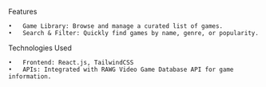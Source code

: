 Features

	•	Game Library: Browse and manage a curated list of games.
	•	Search & Filter: Quickly find games by name, genre, or popularity.

Technologies Used

	•	Frontend: React.js, TailwindCSS
	•	APIs: Integrated with RAWG Video Game Database API for game information.
